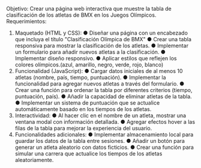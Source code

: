 Objetivo: Crear una página web interactiva que muestre la tabla de
clasificación de los atletas de BMX en los Juegos Olímpicos.
Requerimientos:
1. Maquetado (HTML y CSS):
● Diseñar una página con un encabezado que incluya el título "Clasificación Olímpica de
BMX"
● Crear una tabla responsiva para mostrar la clasificación de los atletas.
● Implementar un formulario para añadir nuevos atletas a la clasificación.
● Implementar diseño responsivo.
● Aplicar estilos que reflejen los colores olímpicos.(azul, amarillo, negro, verde, rojo, blanco)
2. Funcionalidad (JavaScript):
● Cargar datos iniciales de al menos 10 atletas (nombre, país, tiempo, puntuación).
● Implementar la funcionalidad para agregar nuevos atletas a través del formulario.
● Crear una función para ordenar la tabla por diferentes criterios (tiempo, puntuación, país).
● Añadir la capacidad de eliminar atletas de la tabla.
● Implementar un sistema de puntuación que se actualice automáticamente basado en los
tiempos de los atletas.
3. Interactividad:
● Al hacer clic en el nombre de un atleta, mostrar una ventana modal con información
detallada.
● Agregar efectos hover a las filas de la tabla para mejorar la experiencia del usuario.
4. Funcionalidades adicionales:
● Implementar almacenamiento local para guardar los datos de la tabla entre sesiones.
● Añadir un botón para generar un atleta aleatorio con datos ficticios.
● Crear una función para simular una carrera que actualice los tiempos de los atletas
aleatoriamente.
